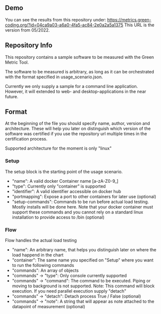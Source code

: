 ## Demo

You can see the results from this repository under: https://metrics.green-coding.org/?id=04ca9a03-a6a0-4fa5-ac84-2e0a2a5a1375
This URL is the version from 05/2022.

## Repository Info
This repository contains a sample software to be measured with
the Green Metric Tool.

The software to be measured is arbitrary, as long as it can be orchestrated
with the format specified in usage_scenario.json.

Currently we only supply a sample for a command line application.
However, it will extended to web- and desktop-applications in the near future.


## Format

At the beginning of the file you should specify name, author, version and
architecture.
These will help you later on distinguish which version of the software was certified
if you use the repository url multiple times in the certification process.

Supported architecture for the moment is only "linux"


### Setup
The setup block is the starting point of the usage scenario.

- "name": A valid docker Container name [a-zA-Z0-9_]
- "type": Currently only "container" is supported
- "identifier": A valid identifier accessible on docker hub
- "portmapping": Expose a port to other containers for later use (optional)
- "setup-commands": Commands to be run before actual load testing. Mostly installs will be done here. Note that
your docker container must support these commands and you cannot rely on a standard linux installation to provide access to /bin (optional)

### Flow
Flow handles the actual load testing

- "name": An arbitrary name, that helps you distinguish later on where the load happend in the chart
- "container": The same name you specified on "Setup" where you want to run the following commands
- "commands": An array of objects
- "commands" -> "type": Only console currently supported
- "commands" -> "command": The command to be executed. Piping or moving to background is not supported. Note: This command will block execution. If you need parallel execution supply "detach"
- "commands" -> "detach": Detach process True / False (optional)
- "commands" -> "note": A string that will appear as note attached to the datapoint of measurement (optional)
